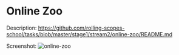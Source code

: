 # Online Zoo
Description: https://github.com/rolling-scopes-school/tasks/blob/master/stage1/stream2/online-zoo/README.md

Screenshot: 
![online-zoo](https://github.com/tarasovamary/online-zoo/assets/103993159/256d338f-6cf3-4ebe-8c3c-57b5f3330f4e)
